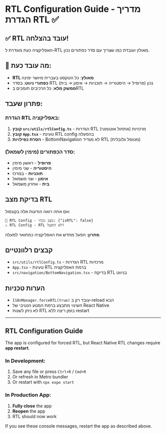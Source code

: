 # RTL Configuration Guide - מדריך הגדרת RTL ✅

## ✅ RTL עובד בהצלחה!

האפליקציה כעת מוגדרת ל-RTL מאולץ ועובדת כמו שצריך עם סדר כפתורים נכון.

## 🎯 מה עובד כעת:

- **RTL מאולץ**: כל הטקסט בעברית מיושר ימינה
- **כפתורי ניווט**: בסדר RTL נכון (פרופיל → היסטוריה → תוכניות → אימון → בית)
- **ממשק מלא**: כל הרכיבים תומכים בRTL

## פתרון שעבד:

### הגדרת RTL באפליקציה:

1. **קובץ `src/utils/rtlConfig.ts`** - הגדרות RTL מרכזיות (אתחול אוטומטי)
2. **קובץ `App.tsx`** - טעינת RTL config בהפעלה
3. **הסרת כפילויות** - BottomNavigation לא מגדיר RTL (מטופל גלובלית)

### סדר הכפתורים (מימין לשמאל):

- **פרופיל** - ראשון מימין
- **היסטוריה** - שני מימין
- **תוכניות** - במרכז
- **אימון** - שני משמאל
- **בית** - אחרון משמאל

## בדיקת מצב RTL

אם אתה רואה הודעות אלה בקונסול:

```
🔄 RTL Config - מצב נוכחי: {"isRTL": false}
⚠️ RTL Config - RTL לא הופעל!
```

**פתרון**: הפעל מחדש את האפליקציה כמתואר למעלה.

## קבצים רלוונטיים

- `src/utils/rtlConfig.ts` - הגדרות RTL מרכזיות
- `App.tsx` - טעינת RTL ברמת האפליקציה
- `src/navigation/BottomNavigation.tsx` - בדיקת RTL בניווט

## הערות טכניות

- `I18nManager.forceRTL(true)` עובד רק ב-reload הבא
- השינוי מתבצע ברמת המנוע הנטיבי של React Native
- לא ניתן לשנות RTL בזמן ריצה ללא restart

---

## RTL Configuration Guide

The app is configured for forced RTL, but React Native RTL changes require **app restart**.

### In Development:

1. Save any file or press `Ctrl+R` / `Cmd+R`
2. Or refresh in Metro bundler
3. Or restart with `npx expo start`

### In Production App:

1. **Fully close** the app
2. **Reopen** the app
3. RTL should now work

If you see these console messages, restart the app as described above.
